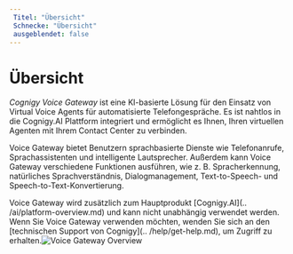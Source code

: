 ```yaml
---
 Titel: "Übersicht" 
 Schnecke: "Übersicht" 
 ausgeblendet: false 
---
```


# Übersicht

*Cognigy Voice Gateway* ist eine KI-basierte Lösung für den Einsatz von Virtual Voice Agents für automatisierte Telefongespräche. Es ist nahtlos in die Cognigy.AI Plattform integriert und ermöglicht es Ihnen, Ihren virtuellen Agenten mit Ihrem Contact Center zu verbinden.

Voice Gateway bietet Benutzern sprachbasierte Dienste wie Telefonanrufe, Sprachassistenten und intelligente Lautsprecher. Außerdem kann Voice Gateway verschiedene Funktionen ausführen, wie z. B. Spracherkennung, natürliches Sprachverständnis, Dialogmanagement, Text-to-Speech- und Speech-to-Text-Konvertierung.

Voice Gateway wird zusätzlich zum Hauptprodukt [Cognigy.AI](.. /ai/platform-overview.md) und kann nicht unabhängig verwendet werden. Wenn Sie Voice Gateway verwenden möchten, wenden Sie sich an den [technischen Support von Cognigy](.. /help/get-help.md), um Zugriff zu erhalten.<img src="{{config.site_url}}voicegateway/images/VG_architecture.png" alt="Voice Gateway Overview" />
